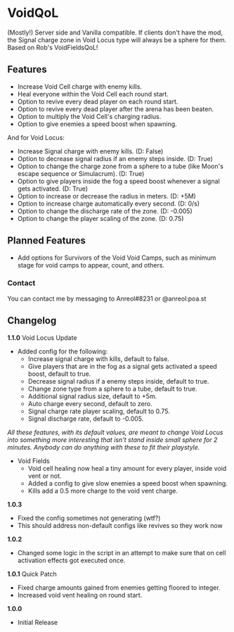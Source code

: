 # VoidQoL

(Mostly!) Server side and Vanilla compatible.
If clients don't have the mod, the Signal charge zone in Void Locus type will always be a sphere for them.
Based on Rob's VoidFieldsQoL!

## Features
- Increase Void Cell charge with enemy kills.
- Heal everyone within the Void Cell each round start.
- Option to revive every dead player on each round start.
- Option to revive every dead player after the arena has been beaten.
- Option to multiply the Void Cell's charging radius.
- Option to give enemies a speed boost when spawning.

And for Void Locus:
- Increase Signal charge with enemy kills. (D: False)
- Option to decrease signal radius if an enemy steps inside. (D: True)
- Option to change the charge zone from a sphere to a tube (like Moon's escape sequence or Simulacrum). (D: True)
- Option to give players inside the fog a speed boost whenever a signal gets activated. (D: True)
- Option to increase or decrease the radius in meters. (D: +5M) 
- Option to increase charge automatically every second. (D: 0/s)
- Option to change the discharge rate of the zone. (D: -0.005)
- Option to change the player scaling of the zone. (D: 0.75)

## Planned Features
- Add options for Survivors of the Void Void Camps, such as minimum stage for void camps to appear, count, and others.

### Contact
You can contact me by messaging to Anreol#8231 or @anreol:poa.st

## Changelog
**1.1.0**
Void Locus Update
- Added config for the following:
	- Increase signal charge with kills, default to false.
	- Give players that are in the fog as a signal gets activated a speed boost, default to true.
	- Decrease signal radius if a enemy steps inside, default to true.
	- Change zone type from a sphere to a tube, default to true.
	- Additional signal radius size, default to +5m.
	- Auto charge every second, default to zero.
	- Signal charge rate player scaling, default to 0.75.
	- Signal discharge rate, default to -0.005.
	
*All these features, with its default values, are meant to change Void Locus into something more interesting that isn't stand inside small sphere for 2 minutes. Anybody can do anything with these to fit their playstyle.*

- Void Fields
	- Void cell healing now heal a tiny amount for every player, inside void vent or not.
	- Added a config to give slow enemies a speed boost when spawning.
	- Kills add a 0.5 more charge to the void vent charge.

**1.0.3**
- Fixed the config sometimes not generating (wtf?)
- This should address non-default configs like revives so they work now

**1.0.2**
- Changed some logic in the script in an attempt to make sure that on cell activation effects got executed once.

**1.0.1**
Quick Patch
- Fixed charge amounts gained from enemies getting floored to integer.
- Increased void vent healing on round start.

**1.0.0**
* Initial Release